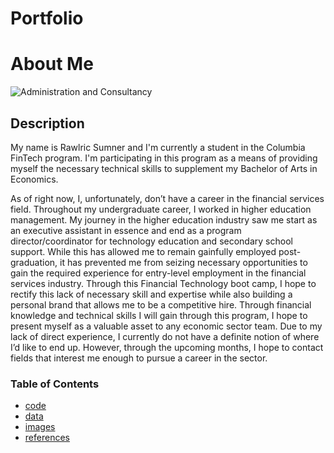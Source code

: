 # Portfolio

# About Me
![Administration and Consultancy](https://klaxos.com/wp-content/uploads/2017/12/Consulting.jpg)

## Description
My name is Rawlric Sumner and I'm currently a student in the Columbia FinTech program. I'm participating in this program as a means of providing myself the necessary technical skills to supplement my Bachelor of Arts in Economics. 

As of right now, I, unfortunately, don’t have a career in the financial services field. Throughout my undergraduate career, I worked in higher education management. My journey in the higher education industry saw me start as an executive assistant in essence and end as a program director/coordinator for technology education and secondary school support. While this has allowed me to remain gainfully employed post-graduation, it has prevented me from seizing necessary opportunities to gain the required experience for entry-level employment in the financial services industry. Through this Financial Technology boot camp, I hope to rectify this lack of necessary skill and expertise while also building a personal brand that allows me to be a competitive hire. Through financial knowledge and technical skills I will gain through this program, I hope to present myself as a valuable asset to any economic sector team. Due to my lack of direct experience, I currently do not have a definite notion of where I’d like to end up. However, through the upcoming months, I hope to contact fields that interest me enough to pursue a career in the sector.

### Table of Contents

* [code](https://github.com/ra2sumne/Portfolio/tree/master/code)
* [data](https://github.com/ra2sumne/Portfolio/tree/master/data)
* [images](https://github.com/ra2sumne/Portfolio/tree/master/images)
* [references](https://github.com/ra2sumne/Portfolio/tree/masterreferences)


